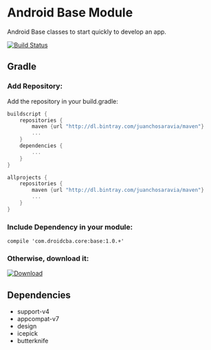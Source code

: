 # Android Base Module
Android Base classes to start quickly to develop an app.

[![Build Status](https://travis-ci.org/juanchosaravia/android_base_module.svg?branch=master)](https://travis-ci.org/juanchosaravia/android_base_module)


## Gradle

### Add Repository:
Add the repository in your build.gradle:

```Groovy
buildscript {
    repositories {
        maven {url "http://dl.bintray.com/juanchosaravia/maven"}
        ...
    }
    dependencies {
        ...
    }
}

allprojects {
    repositories {
        maven {url "http://dl.bintray.com/juanchosaravia/maven"}
        ...
    }
}
```

### Include Dependency in your module:
```
compile 'com.droidcba.core:base:1.0.+'
```

### Otherwise, download it:

[ ![Download](https://api.bintray.com/packages/juanchosaravia/maven/android_base_module/images/download.svg) ](https://bintray.com/juanchosaravia/maven/android_base_module/_latestVersion)


## Dependencies
 - support-v4
 - appcompat-v7
 - design
 - icepick
 - butterknife
